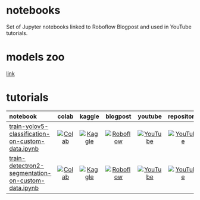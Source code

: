 # notebooks
Set of Jupyter notebooks linked to Roboflow Blogpost and used in YouTube tutorials.

# models zoo

[link](https://models.roboflow.com/)

# tutorials

<!--- AUTOGENERATED-NOTEBOOKS-TABLE -->
| **notebook** | **colab** | **kaggle** | **blogpost** | **youtube** | **repository** |
|:-------------|:---------:|:----------:|:------------:|:-----------:|:--------------:|
| [train-yolov5-classification-on-custom-data.ipynb](https://github.com/roboflow-ai/notebooks/blob/main/notebooks/train-yolov5-classification-on-custom-data.ipynb) | [![Colab](https://colab.research.google.com/assets/colab-badge.svg)](https://colab.research.google.com/github/roboflow-ai/notebooks/blob/main/notebooks/train-yolov5-classification-on-custom-data.ipynb) | [![Kaggle](https://kaggle.com/static/images/open-in-kaggle.svg)](https://kaggle.com/kernels/welcome?src=https://github.com/roboflow-ai/notebooks/blob/main/notebooks/train-yolov5-classification-on-custom-data.ipynb) | [![Roboflow](https://raw.githubusercontent.com/roboflow-ai/notebooks/main/assets/badges/roboflow.svg)](https://blog.roboflow.com/how-to-train-yolov5-on-a-custom-dataset) | [![YouTube](https://badges.aleen42.com/src/youtube.svg)](https://www.youtube.com/watch?v=x0ThXHbtqCQ) | [![YouTube](https://badges.aleen42.com/src/github.svg)](https://github.com/ultralytics/yolov5) |
| [train-detectron2-segmentation-on-custom-data.ipynb](https://github.com/roboflow-ai/notebooks/blob/main/notebooks/train-detectron2-segmentation-on-custom-data.ipynb) | [![Colab](https://colab.research.google.com/assets/colab-badge.svg)](https://colab.research.google.com/github/roboflow-ai/notebooks/blob/main/notebooks/train-detectron2-segmentation-on-custom-data.ipynb) | [![Kaggle](https://kaggle.com/static/images/open-in-kaggle.svg)](https://kaggle.com/kernels/welcome?src=https://github.com/roboflow-ai/notebooks/blob/main/notebooks/train-detectron2-segmentation-on-custom-data.ipynb) | [![Roboflow](https://raw.githubusercontent.com/roboflow-ai/notebooks/main/assets/badges/roboflow.svg)](https://blog.roboflow.com/how-to-train-detectron2) | [![YouTube](https://badges.aleen42.com/src/youtube.svg)](https://youtu.be/e8LPflX0nwQ) | [![YouTube](https://badges.aleen42.com/src/github.svg)](https://github.com/facebookresearch/detectron2) |
<!--- AUTOGENERATED-NOTEBOOKS-TABLE -->
